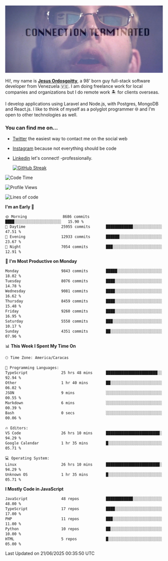 ![hackers movie reference](./disconnected.jpg)

Hi!, my name is [**Jesus Ordosgoitty**](https://jodaz.dev), a 98' born guy full-stack software developer from Venezuela 🇻🇪. I am doing freelance work for local companies and organizations but I do remote work 🏝️ for clients overseas. 

I develop applications using Laravel and Node.js, with Postgres, MongoDB and React.js. I like to think of myself as a polyglot programmer 🌐 and I'm open to other technologies as well.

### You can find me on...

- [Twitter](https://twitter.com/jodaz_) the easiest way to contact me on the social web
- [Instagram](https://instagram.com/jodaz_) because not everything should be code
- [Linkedin](https://linkedin.com/in/jodaz) let's connect! -professionally.


    [![GitHub Streak](https://streak-stats.demolab.com?user=jodaz&theme=tokyonight)](https://git.io/streak-stats)

<!--START_SECTION:waka-->
![Code Time](http://img.shields.io/badge/Code%20Time-10%2C084%20hrs%208%20mins-blue)

![Profile Views](http://img.shields.io/badge/Profile%20Views-0-blue)

![Lines of code](https://img.shields.io/badge/From%20Hello%20World%20I%27ve%20Written-84.3%20million%20lines%20of%20code-blue)

**I'm an Early 🐤** 

```text
🌞 Morning                8686 commits        ████░░░░░░░░░░░░░░░░░░░░░   15.90 % 
🌆 Daytime                25955 commits       ████████████░░░░░░░░░░░░░   47.51 % 
🌃 Evening                12933 commits       ██████░░░░░░░░░░░░░░░░░░░   23.67 % 
🌙 Night                  7054 commits        ███░░░░░░░░░░░░░░░░░░░░░░   12.91 % 
```
📅 **I'm Most Productive on Monday** 

```text
Monday                   9843 commits        █████░░░░░░░░░░░░░░░░░░░░   18.02 % 
Tuesday                  8076 commits        ████░░░░░░░░░░░░░░░░░░░░░   14.78 % 
Wednesday                9081 commits        ████░░░░░░░░░░░░░░░░░░░░░   16.62 % 
Thursday                 8459 commits        ████░░░░░░░░░░░░░░░░░░░░░   15.48 % 
Friday                   9260 commits        ████░░░░░░░░░░░░░░░░░░░░░   16.95 % 
Saturday                 5558 commits        ███░░░░░░░░░░░░░░░░░░░░░░   10.17 % 
Sunday                   4351 commits        ██░░░░░░░░░░░░░░░░░░░░░░░   07.96 % 
```


📊 **This Week I Spent My Time On** 

```text
🕑︎ Time Zone: America/Caracas

💬 Programming Languages: 
TypeScript               25 hrs 48 mins      ███████████████████████░░   92.94 % 
Other                    1 hr 40 mins        ██░░░░░░░░░░░░░░░░░░░░░░░   06.02 % 
JSON                     9 mins              ░░░░░░░░░░░░░░░░░░░░░░░░░   00.55 % 
Markdown                 6 mins              ░░░░░░░░░░░░░░░░░░░░░░░░░   00.39 % 
Bash                     0 secs              ░░░░░░░░░░░░░░░░░░░░░░░░░   00.06 % 

🔥 Editors: 
VS Code                  26 hrs 10 mins      ████████████████████████░   94.29 % 
Google Calendar          1 hr 35 mins        █░░░░░░░░░░░░░░░░░░░░░░░░   05.71 % 

💻 Operating System: 
Linux                    26 hrs 10 mins      ████████████████████████░   94.29 % 
Unknown OS               1 hr 35 mins        █░░░░░░░░░░░░░░░░░░░░░░░░   05.71 % 
```

**I Mostly Code in JavaScript** 

```text
JavaScript               48 repos            ████████████░░░░░░░░░░░░░   48.00 % 
TypeScript               17 repos            ████░░░░░░░░░░░░░░░░░░░░░   17.00 % 
PHP                      11 repos            ███░░░░░░░░░░░░░░░░░░░░░░   11.00 % 
Python                   10 repos            ██░░░░░░░░░░░░░░░░░░░░░░░   10.00 % 
HTML                     5 repos             █░░░░░░░░░░░░░░░░░░░░░░░░   05.00 % 
```




 Last Updated on 21/06/2025 00:35:50 UTC
<!--END_SECTION:waka-->
